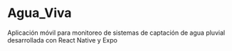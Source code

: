 # Agua_Viva
Aplicación móvil para monitoreo de sistemas de captación de agua pluvial desarrollada con React Native y Expo
